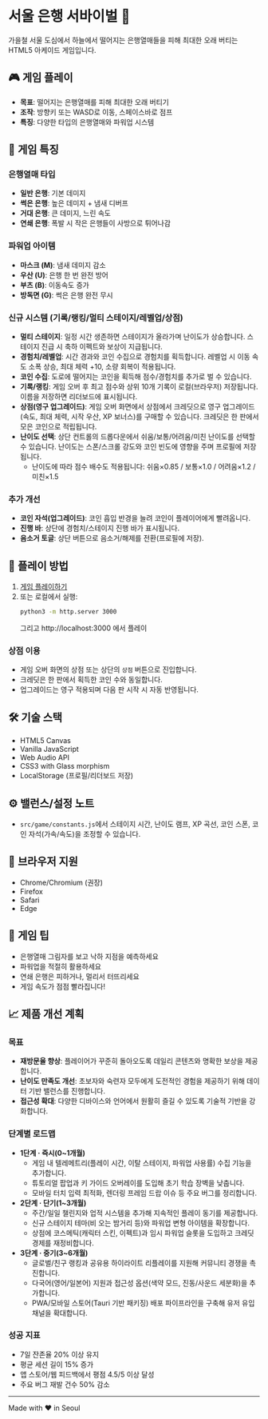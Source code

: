 # 서울 은행 서바이벌 🍂

가을철 서울 도심에서 하늘에서 떨어지는 은행열매들을 피해 최대한 오래 버티는 HTML5 아케이드 게임입니다.

## 🎮 게임 플레이

- **목표**: 떨어지는 은행열매를 피해 최대한 오래 버티기
- **조작**: 방향키 또는 WASD로 이동, 스페이스바로 점프
- **특징**: 다양한 타입의 은행열매와 파워업 시스템

## 🌟 게임 특징

### 은행열매 타입
- **일반 은행**: 기본 데미지
- **썩은 은행**: 높은 데미지 + 냄새 디버프
- **거대 은행**: 큰 데미지, 느린 속도
- **연쇄 은행**: 폭발 시 작은 은행들이 사방으로 튀어나감

### 파워업 아이템
- **마스크 (M)**: 냄새 데미지 감소
- **우산 (U)**: 은행 한 번 완전 방어
- **부츠 (B)**: 이동속도 증가
- **방독면 (G)**: 썩은 은행 완전 무시

### 신규 시스템 (기록/랭킹/멀티 스테이지/레벨업/상점)
- **멀티 스테이지**: 일정 시간 생존하면 스테이지가 올라가며 난이도가 상승합니다. 스테이지 진급 시 축하 이펙트와 보상이 지급됩니다.
- **경험치/레벨업**: 시간 경과와 코인 수집으로 경험치를 획득합니다. 레벨업 시 이동 속도 소폭 상승, 최대 체력 +10, 소량 회복이 적용됩니다.
- **코인 수집**: 도로에 떨어지는 코인을 획득해 점수/경험치를 추가로 벌 수 있습니다.
- **기록/랭킹**: 게임 오버 후 최고 점수와 상위 10개 기록이 로컬(브라우저) 저장됩니다. 이름을 저장하면 리더보드에 표시됩니다.
- **상점(영구 업그레이드)**: 게임 오버 화면에서 상점에서 크레딧으로 영구 업그레이드(속도, 최대 체력, 시작 우산, XP 보너스)를 구매할 수 있습니다. 크레딧은 한 판에서 모은 코인으로 적립됩니다.
- **난이도 선택**: 상단 컨트롤의 드롭다운에서 쉬움/보통/어려움/미친 난이도를 선택할 수 있습니다. 난이도는 스폰/스크롤 강도와 코인 빈도에 영향을 주며 프로필에 저장됩니다.
  - 난이도에 따라 점수 배수도 적용됩니다: 쉬움×0.85 / 보통×1.0 / 어려움×1.2 / 미친×1.5
  
### 추가 개선
- **코인 자석(업그레이드)**: 코인 흡입 반경을 늘려 코인이 플레이어에게 빨려옵니다.
- **진행 바**: 상단에 경험치/스테이지 진행 바가 표시됩니다.
- **음소거 토글**: 상단 버튼으로 음소거/해제를 전환(프로필에 저장).

## 🚀 플레이 방법

1. [게임 플레이하기](https://your-username.github.io/BANKFLEE)
2. 또는 로컬에서 실행:
   ```bash
   python3 -m http.server 3000
   ```
   그리고 http://localhost:3000 에서 플레이

### 상점 이용
- 게임 오버 화면의 상점 또는 상단의 `상점` 버튼으로 진입합니다.
- 크레딧은 한 판에서 획득한 코인 수와 동일합니다.
- 업그레이드는 영구 적용되며 다음 판 시작 시 자동 반영됩니다.

## 🛠️ 기술 스택

- HTML5 Canvas
- Vanilla JavaScript
- Web Audio API
- CSS3 with Glass morphism
- LocalStorage (프로필/리더보드 저장)

## ⚙️ 밸런스/설정 노트
- `src/game/constants.js`에서 스테이지 시간, 난이도 램프, XP 곡선, 코인 스폰, 코인 자석(가속/속도)을 조정할 수 있습니다.

## 📱 브라우저 지원

- Chrome/Chromium (권장)
- Firefox
- Safari
- Edge

## 🎯 게임 팁

- 은행열매 그림자를 보고 낙하 지점을 예측하세요
- 파워업을 적절히 활용하세요
- 연쇄 은행은 피하거나, 멀리서 터뜨리세요
- 게임 속도가 점점 빨라집니다!

## 📈 제품 개선 계획

### 목표
- **재방문율 향상**: 플레이어가 꾸준히 돌아오도록 데일리 콘텐츠와 명확한 보상을 제공합니다.
- **난이도 만족도 개선**: 초보자와 숙련자 모두에게 도전적인 경험을 제공하기 위해 데이터 기반 밸런스를 진행합니다.
- **접근성 확대**: 다양한 디바이스와 언어에서 원활히 즐길 수 있도록 기술적 기반을 강화합니다.

### 단계별 로드맵
- **1단계 · 즉시(0~1개월)**
  - 게임 내 텔레메트리(플레이 시간, 이탈 스테이지, 파워업 사용률) 수집 기능을 추가합니다.
  - 튜토리얼 팝업과 키 가이드 오버레이를 도입해 초기 학습 장벽을 낮춥니다.
  - 모바일 터치 입력 최적화, 렌더링 프레임 드랍 이슈 등 주요 버그를 정리합니다.
- **2단계 · 단기(1~3개월)**
  - 주간/일일 챌린지와 업적 시스템을 추가해 지속적인 플레이 동기를 제공합니다.
  - 신규 스테이지 테마(비 오는 밤거리 등)와 파워업 변형 아이템을 확장합니다.
  - 상점에 코스메틱(캐릭터 스킨, 이펙트)과 임시 파워업 슬롯을 도입하고 크레딧 경제를 재정비합니다.
- **3단계 · 중기(3~6개월)**
  - 글로벌/친구 랭킹과 공유용 하이라이트 리플레이를 지원해 커뮤니티 경쟁을 촉진합니다.
  - 다국어(영어/일본어) 지원과 접근성 옵션(색약 모드, 진동/사운드 세분화)을 추가합니다.
  - PWA/모바일 스토어(Tauri 기반 패키징) 배포 파이프라인을 구축해 유저 유입 채널을 확대합니다.

### 성공 지표
- 7일 잔존율 20% 이상 유지
- 평균 세션 길이 15% 증가
- 앱 스토어/웹 피드백에서 평점 4.5/5 이상 달성
- 주요 버그 재발 건수 50% 감소

---
Made with ❤️ in Seoul

